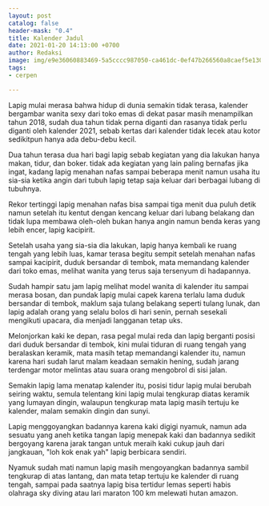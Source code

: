 ```yaml
---
layout: post
catalog: false
header-mask: "0.4"
title: Kalender Jadul
date: 2021-01-20 14:13:00 +0700
author: Redaksi
image: img/e9e36060883469-5a5cccc987050-ca461dc-0ef47b266560a8caef5e130646fc033a.jpg
tags:
- cerpen

---
```

Lapig mulai merasa bahwa hidup di dunia semakin tidak terasa, kalender bergambar wanita sexy dari toko emas di dekat pasar masih menampilkan tahun 2018, sudah dua tahun tidak perna diganti dan rasanya tidak perlu diganti oleh kalender 2021, sebab kertas dari kalender tidak lecek atau kotor sedikitpun hanya ada debu-debu kecil.

Dua tahun terasa dua hari bagi lapig sebab kegiatan yang dia lakukan hanya makan, tidur, dan boker. tidak ada kegiatan yang lain paling bernafas jika ingat, kadang lapig menahan nafas sampai beberapa menit namun usaha itu sia-sia ketika angin dari tubuh lapig tetap saja keluar dari berbagai lubang di tubuhnya.

Rekor tertinggi lapig menahan nafas bisa sampai tiga menit dua puluh detik namun setelah itu kentut dengan kencang keluar dari lubang belakang dan tidak lupa membawa oleh-oleh bukan hanya angin namun benda keras yang lebih encer, lapig kacipirit.

Setelah usaha yang sia-sia dia lakukan, lapig hanya kembali ke ruang tengah yang lebih luas, kamar terasa begitu sempit setelah menahan nafas sampai kacipirit, duduk bersandar di tembok, mata memandang kalender dari toko emas, melihat wanita yang terus saja tersenyum di hadapannya.

Sudah hampir satu jam lapig melihat model wanita di kalender itu sampai merasa bosan, dan pundak lapig mulai capek karena terlalu lama duduk bersandar di tembok, maklum saja tulang belakang seperti tulang lunak, dan lapig adalah orang yang selalu bolos di hari senin, pernah sesekali mengikuti upacara, dia menjadi langganan tetap uks.

Melonjorkan kaki ke depan, rasa pegal mulai reda dan lapig berganti posisi dari duduk bersandar di tembok, kini mulai tiduran di ruang tengah yang beralaskan keramik, mata masih tetap memandangi kalender itu, namun karena hari sudah larut malam keadaan semakin hening, sudah jarang terdengar motor melintas atau suara orang mengobrol di sisi jalan.

Semakin lapig lama menatap kalender itu, posisi tidur lapig mulai berubah seiring waktu, semula telentang kini lapig mulai tengkurap diatas keramik yang lumayan dingin, walaupun tengkurap mata lapig masih tertuju ke kalender, malam semakin dingin dan sunyi.

Lapig menggoyangkan badannya karena kaki digigi nyamuk, namun ada sesuatu yang aneh ketika tangan lapig menepak kaki dan badannya sedikit bergoyang karena jarak tangan untuk meraih kaki cukup jauh dari jangkauan, "loh kok enak yah" lapig berbicara sendiri.

Nyamuk sudah mati namun lapig masih mengoyangkan badannya sambil tengkurap di atas lantang, dan mata tetap tertuju ke kalender di ruang tengah, sampai pada saatnya lapig bisa tertidur lemas seperti habis olahraga sky diving atau lari maraton 100 km melewati hutan amazon.